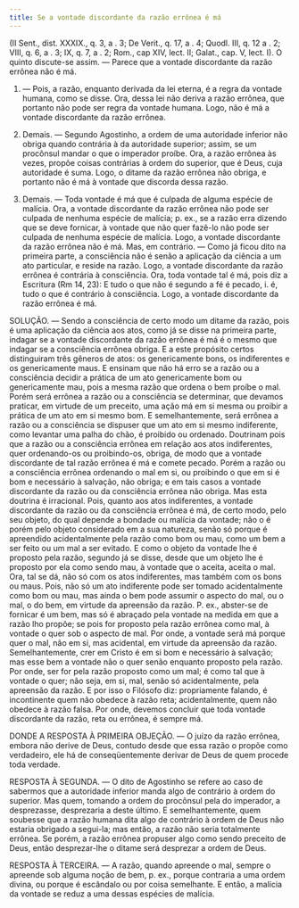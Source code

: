 ```yaml
---
title: Se a vontade discordante da razão errônea é má
---
```


(II Sent., dist. XXXIX., q. 3, a . 3; De Verit., q. 17, a . 4; Quodl. III, q. 12 a . 2; VIII, q. 6, a . 3; IX, q. 7, a . 2; Rom., cap XIV, lect. II; Galat., cap. V, lect. I).
  O quinto discute-se assim. ― Parece que a vontade discordante da razão errônea não é má.  

1. ― Pois, a razão, enquanto derivada da lei eterna, é a regra da vontade humana, como se disse. Ora, dessa lei não deriva a razão errônea, que portanto não pode ser regra da vontade humana. Logo, não é má a vontade discordante da razão errônea.  

2. Demais. ― Segundo Agostinho, a ordem de uma autoridade inferior não obriga quando contrária à da autoridade superior; assim, se um procônsul mandar o que o imperador proíbe. Ora, a razão errônea às vezes, propõe coisas contrárias à ordem do superior, que é Deus, cuja autoridade é suma. Logo, o ditame da razão errônea não obriga, e portanto não é má à vontade que discorda dessa razão.  

3. Demais. ― Toda vontade é má que é culpada de alguma espécie de malícia. Ora, a vontade discordante da razão errônea não pode ser culpada de nenhuma espécie de malícia; p. ex., se a razão erra dizendo que se deve fornicar, à vontade que não quer fazê-lo não pode ser culpada de nenhuma espécie de malícia. Logo, a vontade discordante da razão errônea não é má.  Mas, em contrário. ― Como já ficou dito na primeira parte, a consciência não é senão a aplicação da ciência a um ato particular, e reside na razão. Logo, a vontade discordante da razão errônea é contrária à consciência. Ora, toda vontade tal é má, pois diz a Escritura (Rm 14, 23): E tudo o que não é segundo a fé é pecado, i. é, tudo o que é contrário à consciência. Logo, a vontade discordante da razão errônea é má.  

SOLUÇÃO. ― Sendo a consciência de certo modo um ditame da razão, pois é uma aplicação da ciência aos atos, como já se disse na primeira parte, indagar se a vontade discordante da razão errônea é má é o mesmo que indagar se a consciência errônea obriga. E a este propósito certos distinguiram três gêneros de atos: os genericamente bons, os indiferentes e os genericamente maus. E ensinam que não há erro se a razão ou a consciência decidir a prática de um ato genericamente bom ou genericamente mau, pois a mesma razão que ordena o bem proíbe o mal. Porém será errônea a razão ou a consciência se determinar, que devamos praticar, em virtude de um preceito, uma ação má em si mesma ou proibir a prática de um ato em si mesmo bom. E semelhantemente, será errônea a razão ou a consciência se dispuser que um ato em si mesmo indiferente, como levantar uma palha do chão, é proibido ou ordenado. Doutrinam pois que a razão ou a consciência errônea em relação aos atos indiferentes, quer ordenando-os ou proibindo-os, obriga, de modo que a vontade discordante de tal razão errônea é má e comete pecado. Porém a razão ou a consciência errônea ordenando o mal em si, ou proibindo o que em si é bom e necessário à salvação, não obriga; e em tais casos a vontade discordante da razão ou da consciência errônea não obriga.  Mas esta doutrina é irracional. Pois, quanto aos atos indiferentes, a vontade discordante da razão ou da consciência errônea é má, de certo modo, pelo seu objeto, do qual depende a bondade ou malícia da vontade; não o é porém pelo objeto considerado em a sua natureza, senão só porque é apreendido acidentalmente pela razão como bom ou mau, como um bem a ser feito ou um mal a ser evitado. E como o objeto da vontade lhe é proposto pela razão, segundo já se disse, desde que um objeto lhe é proposto por ela como sendo mau, à vontade que o aceita, aceita o mal. Ora, tal se dá, não só com os atos indiferentes, mas também com os bons ou maus. Pois, não só um ato indiferente pode ser tomado acidentalmente como bom ou mau, mas ainda o bem pode assumir o aspecto do mal, ou o mal, o do bem, em virtude da apreensão da razão. P. ex., abster-se de fornicar é um bem, mas só é abraçado pela vontade na medida em que a razão lho propõe; se pois for proposto pela razão errônea como mal, à vontade o quer sob o aspecto de mal. Por onde, a vontade será má porque quer o mal, não em si, mas acidental, em virtude da apreensão da razão. Semelhantemente, crer em Cristo é em si bom e necessário à salvação; mas esse bem a vontade não o quer senão enquanto proposto pela razão. Por onde, ser for pela razão proposto como um mal; é como tal que à vontade o quer; não seja, em si, mal, senão só acidentalmente, pela apreensão da razão. E por isso o Filósofo diz: propriamente falando, é incontinente quem não obedece à razão reta; acidentalmente, quem não obedece à razão falsa.  Por onde, devemos concluir que toda vontade discordante da razão, reta ou errônea, é sempre má.  

DONDE A RESPOSTA À PRIMEIRA OBJEÇÃO. ― O juízo da razão errônea, embora não derive de Deus, contudo desde que essa razão o propõe como verdadeiro, ele há de conseqüentemente derivar de Deus de quem procede toda verdade.  

RESPOSTA À SEGUNDA. ― O dito de Agostinho se refere ao caso de sabermos que a autoridade inferior manda algo de contrário à ordem do superior. Mas quem, tomando a ordem do procônsul pela do imperador, a desprezasse, desprezaria a deste último. E semelhantemente, quem soubesse que a razão humana dita algo de contrário à ordem de Deus não estaria obrigado a segui-la; mas então, a razão não seria totalmente errônea. Se porém, a razão errônea propuser algo como sendo preceito de Deus, então desprezar-lhe o ditame será desprezar a ordem de Deus.  

RESPOSTA À TERCEIRA. ― A razão, quando apreende o mal, sempre o apreende sob alguma noção de bem, p. ex., porque contraria a uma ordem divina, ou porque é escândalo ou por coisa semelhante. E então, a malícia da vontade se reduz a uma dessas espécies de malícia.